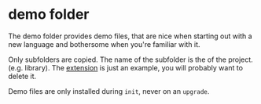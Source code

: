 # demo folder

The demo folder provides demo files, that are nice when starting out with
a new language and bothersome when you're familiar with it.

Only subfolders are copied. The name of the subfolder is the <type> of 
the project. (e.g. library). The [extension](extension) is just an example, 
you will probably want to delete it.

Demo files are only installed during `init`, never on an `upgrade`.
